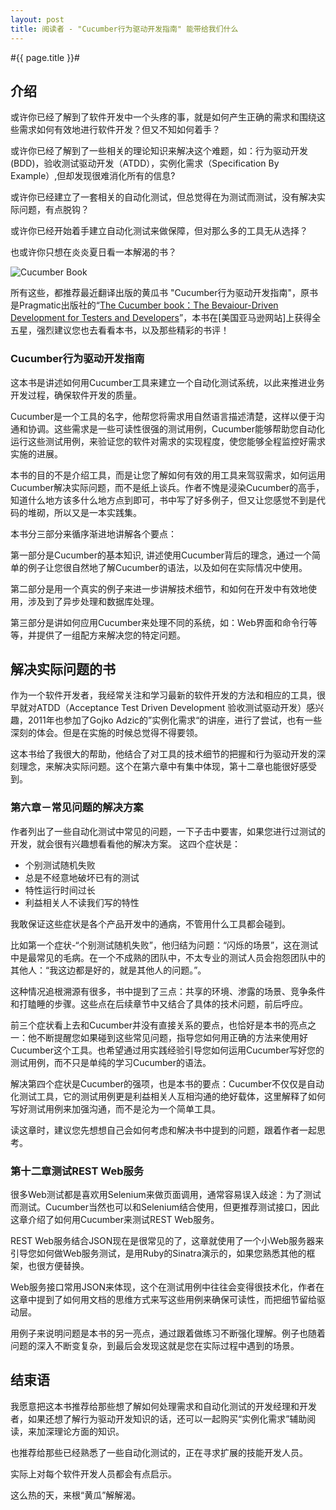 ```yaml
---
layout: post
title: 阅读者 - "Cucumber行为驱动开发指南" 能带给我们什么
---
```

#{{ page.title }}#
## 介绍 ##

或许你已经了解到了软件开发中一个头疼的事，就是如何产生正确的需求和围绕这些需求如何有效地进行软件开发？但又不知如何着手？

或许你已经了解到了一些相关的理论知识来解决这个难题，如：行为驱动开发(BDD)，验收测试驱动开发（ATDD），实例化需求（Specification By Example）,但却发现很难消化所有的信息?

或许你已经建立了一套相关的自动化测试，但总觉得在为测试而测试，没有解决实际问题，有点脱钩？

或许你已经开始着手建立自动化测试来做保障，但对那么多的工具无从选择？

也或许你只想在炎炎夏日看一本解渴的书？

![Cucumber Book](http://img5.douban.com/lpic/s26814749.jpg)

所有这些，都推荐最近翻译出版的黄瓜书 "Cucumber行为驱动开发指南"，原书是Pragmatic出版社的“[The Cucumber book：The Bevaiour-Driven Development for Testers and Developers](http://www.amazon.com/The-Cucumber-Book-Behaviour-Driven-Development/dp/1934356808)”，本书在[美国亚马逊网站]上获得全五星，强烈建议您也去看看本书，以及那些精彩的书评！

### Cucumber行为驱动开发指南 ###

这本书是讲述如何用Cucumber工具来建立一个自动化测试系统，以此来推进业务开发过程，确保软件开发的质量。

Cucumber是一个工具的名字，他帮您将需求用自然语言描述清楚，这样以便于沟通和协调。这些需求是一些可读性很强的测试用例，Cucumber能够帮助您自动化运行这些测试用例，来验证您的软件对需求的实现程度，使您能够全程监控好需求实施的进展。

本书的目的不是介绍工具，而是让您了解如何有效的用工具来驾驭需求，如何运用Cucumber解决实际问题，而不是纸上谈兵。作者不愧是浸染Cucumber的高手，知道什么地方该多什么地方点到即可，书中写了好多例子，但又让您感觉不到是代码的堆砌，所以又是一本实践集。

本书分三部分来循序渐进地讲解各个要点：

第一部分是Cucumber的基本知识, 讲述使用Cucumber背后的理念，通过一个简单的例子让您很自然地了解Cucumber的语法，以及如何在实际情况中使用。

第二部分是用一个真实的例子来进一步讲解技术细节，和如何在开发中有效地使用，涉及到了异步处理和数据库处理。

第三部分是讲如何应用Cucumber来处理不同的系统，如：Web界面和命令行等等，并提供了一组配方来解决您的特定问题。


## 解决实际问题的书 ##

作为一个软件开发者，我经常关注和学习最新的软件开发的方法和相应的工具，很早就对ATDD（Acceptance Test Driven Development 验收测试驱动开发）感兴趣，2011年也参加了Gojko Adzic的”实例化需求“的讲座，进行了尝试，也有一些深刻的体会。但是在实施的时候总觉得不得要领。

这本书给了我很大的帮助，他结合了对工具的技术细节的把握和行为驱动开发的深刻理念，来解决实际问题。这个在第六章中有集中体现，第十二章也能很好感受到。

### 第六章－常见问题的解决方案 ###

作者列出了一些自动化测试中常见的问题，一下子击中要害，如果您进行过测试的开发，就会很有兴趣想看看他的解决方案。
这四个症状是：

* 个别测试随机失败
* 总是不经意地破坏已有的测试
* 特性运行时间过长
* 利益相关人不读我们写的特性

我敢保证这些症状是各个产品开发中的通病，不管用什么工具都会碰到。

比如第一个症状-“个别测试随机失败”，他归结为问题：“闪烁的场景”，这在测试中是最常见的毛病。在一个不成熟的团队中，不太专业的测试人员会抱怨团队中的其他人：“我这边都是好的，就是其他人的问题。”。

这种情况追根溯源有很多，书中提到了三点：共享的环境、渗露的场景、竞争条件和打瞌睡的步骤。这些点在后续章节中又结合了具体的技术问题，前后呼应。

前三个症状看上去和Cucumber并没有直接关系的要点，也恰好是本书的亮点之一：他不断提醒您如果碰到这些常见问题，指导您如何用正确的方法来使用好Cucumber这个工具。也希望通过用实践经验引导您如何运用Cucumber写好您的测试用例，而不只是单纯的学习Cucumber的语法。

解决第四个症状是Cucumber的强项，也是本书的要点：Cucumber不仅仅是自动化测试工具，它的测试用例更是利益相关人互相沟通的绝好载体，这里解释了如何写好测试用例来加强沟通，而不是沦为一个简单工具。

读这章时，建议您先想想自己会如何考虑和解决书中提到的问题，跟着作者一起思考。

### 第十二章测试REST Web服务 ###

很多Web测试都是喜欢用Selenium来做页面调用，通常容易误入歧途：为了测试而测试。Cucumber当然也可以和Selenium结合使用，但更推荐测试接口，因此这章介绍了如何用Cucumber来测试REST Web服务。

REST Web服务结合JSON现在是很常见的了，这章就使用了一个小Web服务器来引导您如何做Web服务测试，是用Ruby的Sinatra演示的，如果您熟悉其他的框架，也很方便替换。

Web服务接口常用JSON来体现，这个在测试用例中往往会变得很技术化，作者在这章中提到了如何用文档的思维方式来写这些用例来确保可读性，而把细节留给驱动层。

用例子来说明问题是本书的另一亮点，通过跟着做练习不断强化理解。例子也随着问题的深入不断变复杂，到最后会发现这就是您在实际过程中遇到的场景。


## 结束语 ##

我愿意把这本书推荐给那些想了解如何处理需求和自动化测试的开发经理和开发者，如果还想了解行为驱动开发知识的话，还可以一起购买“实例化需求”辅助阅读，来加深理论方面的知识。

也推荐给那些已经熟悉了一些自动化测试的，正在寻求扩展的技能开发人员。

实际上对每个软件开发人员都会有点启示。

这么热的天，来根“黄瓜”解解渴。
